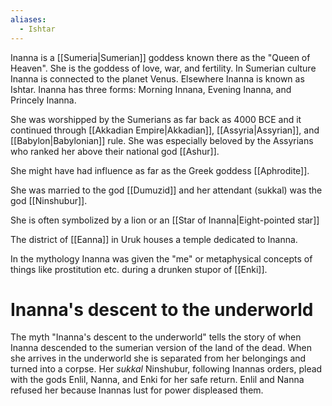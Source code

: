 ```yaml
---
aliases:
  - Ishtar
---
```

Inanna is a [[Sumeria|Sumerian]] goddess known there as the "Queen of Heaven". She is the goddess of love, war, and fertility. In Sumerian culture Inanna is connected to the planet Venus. Elsewhere Inanna is known as Ishtar. Inanna has three forms: Morning Innana, Evening Inanna, and Princely Inanna. 

She was worshipped by the Sumerians as far back as 4000 BCE and it continued through [[Akkadian Empire|Akkadian]], [[Assyria|Assyrian]], and [[Babylon|Babylonian]] rule. She was especially beloved by the Assyrians who ranked her above their national god [[Ashur]].

She might have had influence as far as the Greek goddess [[Aphrodite]].

She was married to the god [[Dumuzid]] and her attendant (sukkal) was the god [[Ninshubur]].

She is often symbolized by a lion or an [[Star of Inanna|Eight-pointed star]]

The district of [[Eanna]] in Uruk houses a temple dedicated to Inanna.


In the mythology Inanna was given the "me" or metaphysical concepts of things like prostitution etc. during a drunken stupor of [[Enki]].

# Inanna's descent to the underworld
The myth "Inanna's descent to the underworld" tells the story of when Inanna descended to the sumerian version of the land of the dead. When she arrives in the underworld she is separated from her belongings and turned into a corpse. Her *sukkal* Ninshubur, following Inannas orders, plead with the gods Enlil, Nanna, and Enki for her safe return. Enlil and Nanna refused her because Inannas lust for power displeased them.